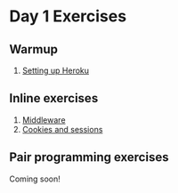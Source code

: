 # Day 1 Exercises

## Warmup

1. [Setting up Heroku](warmup/)

## Inline exercises

1. [Middleware](middleware/)
1. [Cookies and sessions](cookies/)

## Pair programming exercises

Coming soon!

